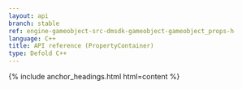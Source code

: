 ```yaml
---
layout: api
branch: stable
ref: engine-gameobject-src-dmsdk-gameobject-gameobject_props-h
language: C++
title: API reference (PropertyContainer)
type: Defold C++
---
```

{% include anchor_headings.html html=content %}